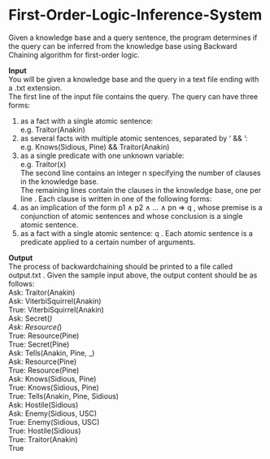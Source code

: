 # First-Order-Logic-Inference-System

Given a knowledge base and a query sentence, the program determines if the query can be inferred from the knowledge base using Backward Chaining algorithm for first-order logic.

**Input**  
You will be given a knowledge base and the query in a text file ending with a .txt extension.  
The first line of the input file contains the query. The query can have three forms:  
1) as a fact with a single atomic sentence:  
e.g. Traitor(Anakin)  
2) as several facts with multiple atomic sentences, separated by ‘ && ’:  
e.g. Knows(Sidious, Pine) && Traitor(Anakin)  
3) as a single predicate with one unknown variable:  
e.g. Traitor(x)  
The second line contains an integer n specifying the number of clauses in the knowledge base.  
The remaining lines contain the clauses in the knowledge base, one per line . Each clause is written in one of the following forms:
1) as an implication of the form p1 ∧ p2 ∧ ... ∧ pn ⇒ q , whose premise is a conjunction of atomic sentences and whose conclusion is a single atomic sentence.  
2) as a fact with a single atomic sentence: q . Each atomic sentence is a predicate applied to a certain number of arguments.

**Output**  
The process of backwardchaining should be printed to a file called output.txt . Given the sample input above, the output content should be as follows:  
Ask: Traitor(Anakin)  
Ask: ViterbiSquirrel(Anakin)  
True: ViterbiSquirrel(Anakin)  
Ask: Secret(_)  
Ask: Resource(_)  
True: Resource(Pine)  
True: Secret(Pine)  
Ask: Tells(Anakin, Pine, _)  
Ask: Resource(Pine)  
True: Resource(Pine)  
Ask: Knows(Sidious, Pine)  
True: Knows(Sidious, Pine)  
True: Tells(Anakin, Pine, Sidious)  
Ask: Hostile(Sidious)  
Ask: Enemy(Sidious, USC)  
True: Enemy(Sidious, USC)  
True: Hostile(Sidious)  
True: Traitor(Anakin)  
True 
